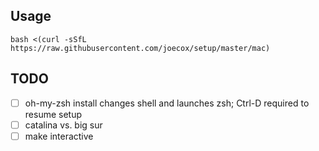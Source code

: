 ## Usage
```
bash <(curl -sSfL https://raw.githubusercontent.com/joecox/setup/master/mac)
```

## TODO
- [ ] oh-my-zsh install changes shell and launches zsh; Ctrl-D required to resume setup
- [ ] catalina vs. big sur
- [ ] make interactive
